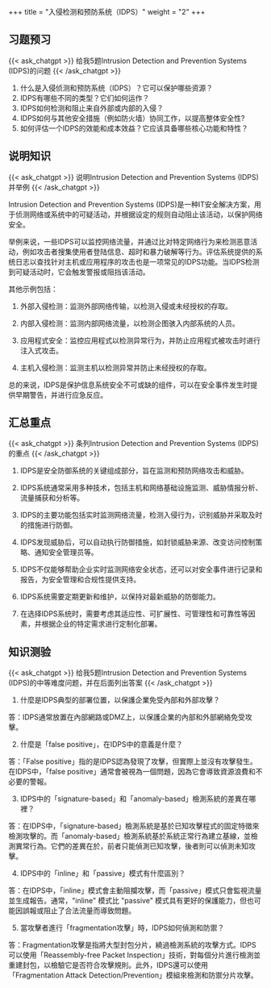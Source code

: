 +++
title = "入侵检测和预防系统（IDPS）"
weight = "2"
+++
## 习题预习
{{< ask_chatgpt >}}
给我5题Intrusion Detection and Prevention Systems (IDPS)的问题
{{< /ask_chatgpt >}}



1. 什么是入侵侦测和预防系统（IDPS）？它可以保护哪些资源？
2. IDPS有哪些不同的类型？它们如何运作？
3. IDPS如何检测和阻止来自外部或内部的入侵？
4. IDPS如何与其他安全措施（例如防火墙）协同工作，以提高整体安全性?
5. 如何评估一个IDPS的效能和成本效益？它应该具备哪些核心功能和特性？   

## 说明知识
{{< ask_chatgpt >}}
说明Intrusion Detection and Prevention Systems (IDPS)并举例
{{< /ask_chatgpt >}}



Intrusion Detection and Prevention Systems (IDPS)是一种IT安全解决方案，用于侦测网络或系统中的可疑活动，并根据设定的规则自动阻止该活动，以保护网络安全。

举例来说，一些IDPS可以监控网络流量，并通过比对特定网络行为来检测恶意活动，例如攻击者搜集使用者登陆信息、超时和暴力破解等行为。评估系统提供的系统日志以查找针对主机或应用程序的攻击也是一项常见的IDPS功能。当IDPS检测到可疑活动时，它会触发警报或阻挡该活动。

其他示例包括：

1. 外部入侵检测：监测外部网络传输，以检测入侵或未经授权的存取。

2. 内部入侵检测：监测内部网络流量，以检测企图骇入内部系统的人员。

3. 应用程式安全：监控应用程式以检测异常行为，并防止应用程式被攻击时进行注入式攻击。

4. 主机入侵检测：监测主机以检测异常并防止未经授权的存取。

总的来说，IDPS是保护信息系统安全不可或缺的组件，可以在安全事件发生时提供早期警告，并进行应急反应。   

## 汇总重点
{{< ask_chatgpt >}}
条列Intrusion Detection and Prevention Systems (IDPS)的重点
{{< /ask_chatgpt >}}



1. IDPS是安全防御系统的关键组成部分，旨在监测和预防网络攻击和威胁。

2. IDPS系统通常采用多种技术，包括主机和网络基础设施监测、威胁情报分析、流量捕获和分析等。

3. IDPS的主要功能包括实时监测网络流量，检测入侵行为，识别威胁并采取及时的措施进行防御。

4. IDPS发现威胁后，可以自动执行防御措施，如封锁威胁来源、改变访问控制策略、通知安全管理员等。

5. IDPS不仅能够帮助企业实时监测网络安全状态，还可以对安全事件进行记录和报告，为安全管理和合规性提供支持。

6. IDPS系统需要定期更新和维护，以保持对最新威胁的防御能力。

7. 在选择IDPS系统时，需要考虑其适应性、可扩展性、可管理性和可靠性等因素，并根据企业的特定需求进行定制化部署。   

## 知识测验
{{< ask_chatgpt >}}
给我5题Intrusion Detection and Prevention Systems (IDPS)的中等难度问题，并在后面列出答案
{{< /ask_chatgpt >}}



1. 什麼是IDPS典型的部署位置，以保護企業免受內部和外部攻擊？

答：IDPS通常放置在內部網路或DMZ上，以保護企業的內部和外部網絡免受攻擊。

2. 什麼是「false positive」，在IDPS中的意義是什麼？

答：「False positive」指的是IDPS認為發現了攻擊，但實際上並沒有攻擊發生。在IDPS中，「false positive」通常會被視為一個問題，因為它會導致資源浪費和不必要的警報。

3. IDPS中的「signature-based」和「anomaly-based」檢測系統的差異在哪裡？

答：在IDPS中，「signature-based」檢測系統是基於已知攻擊程式的固定特徵來檢測攻擊的。而「anomaly-based」檢測系統基於系統正常行為建立基線，並檢測異常行為。它們的差異在於，前者只能偵測已知攻擊，後者則可以偵測未知攻擊。

4. IDPS中的「inline」和「passive」模式有什麼區別？

答：在IDPS中，「inline」模式會主動阻攔攻擊，而「passive」模式只會監視流量並生成報告。通常，"inline" 模式比 "passive" 模式具有更好的保護能力，但也可能因誤報或阻止了合法流量而導致問題。

5. 當攻擊者進行「fragmentation攻擊」時，IDPS如何偵測和防禦？

答：Fragmentation攻擊是指將大型封包分片，繞過檢測系統的攻擊方式。IDPS可以使用「Reassembly-free Packet Inspection」技術，對每個分片進行檢測並重建封包，以檢驗它是否符合攻擊規則。此外，IDPS還可以使用「Fragmentation Attack Detection/Prevention」模組來檢測和防禦分片攻擊。   

